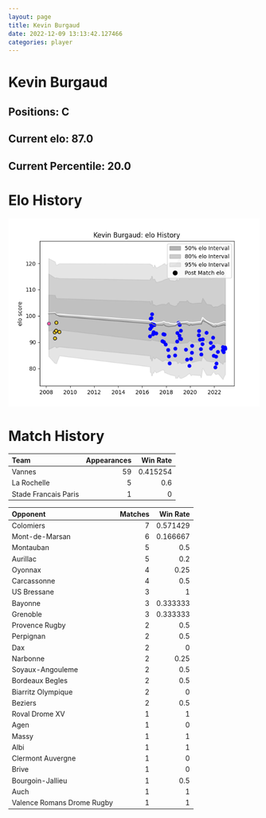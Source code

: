 ```yaml
---  
layout: page  
title: Kevin Burgaud  
date: 2022-12-09 13:13:42.127466  
categories: player  
---
```

# Kevin Burgaud

## Positions: C

## Current elo: 87.0

## Current Percentile: 20.0

# Elo History


![elo history](history_KevinBurgaud.png)
# Match History


| Team                 |   Appearances |   Win Rate |
|:---------------------|--------------:|-----------:|
| Vannes               |            59 |   0.415254 |
| La Rochelle          |             5 |   0.6      |
| Stade Francais Paris |             1 |   0        |

| Opponent                   |   Matches |   Win Rate |
|:---------------------------|----------:|-----------:|
| Colomiers                  |         7 |   0.571429 |
| Mont-de-Marsan             |         6 |   0.166667 |
| Montauban                  |         5 |   0.5      |
| Aurillac                   |         5 |   0.2      |
| Oyonnax                    |         4 |   0.25     |
| Carcassonne                |         4 |   0.5      |
| US Bressane                |         3 |   1        |
| Bayonne                    |         3 |   0.333333 |
| Grenoble                   |         3 |   0.333333 |
| Provence Rugby             |         2 |   0.5      |
| Perpignan                  |         2 |   0.5      |
| Dax                        |         2 |   0        |
| Narbonne                   |         2 |   0.25     |
| Soyaux-Angouleme           |         2 |   0.5      |
| Bordeaux Begles            |         2 |   0.5      |
| Biarritz Olympique         |         2 |   0        |
| Beziers                    |         2 |   0.5      |
| Roval Drome XV             |         1 |   1        |
| Agen                       |         1 |   0        |
| Massy                      |         1 |   1        |
| Albi                       |         1 |   1        |
| Clermont Auvergne          |         1 |   0        |
| Brive                      |         1 |   0        |
| Bourgoin-Jallieu           |         1 |   0.5      |
| Auch                       |         1 |   1        |
| Valence Romans Drome Rugby |         1 |   1        |